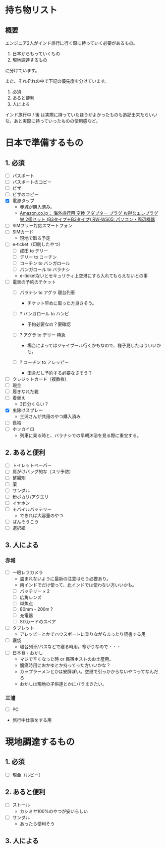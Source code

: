 # 持ち物リスト
## 概要
エンジニア2人がインド旅行に行く際に持っていく必要があるもの。

1. 日本からもっていくもの
2. 現地調達するもの

に分けています。

また、それぞれの中で下記の優先度を分けています。
1. 必須
2. あると便利
3. 人による

インド旅行中 / 後 は実際に持っていたほうがよかったものも追記出来たらいいな。あと実際に持っていったものの使用感など。

# 日本で準備するもの
## 1. 必須
- [ ] パスポート
- [ ] パスポートのコピー
- [ ] ビザ
- [ ] ビザのコピー
- [x] 電源タップ
    - 赤城が購入済み。
    - [Amazon.co.jp： 海外旅行用 変換 アダプター プラグ お得なエレプラグW 2個セット (B3タイプ＋B3タイプ) RW-WS05: パソコン・周辺機器](https://www.amazon.co.jp/gp/product/B01N8RDRCB/ref=oh_aui_detailpage_o01_s00?ie=UTF8&psc=1)
- [ ] SIMフリー対応スマートフォン
- [ ] SIMカード
    - 現地で取る予定
- [ ] e-ticket（印刷したやつ）
    - [ ] 成田 to デリー
    - [ ] デリー to コーチン
    - [ ] コーチン to バンガロール
    - [ ] バンガロール to バラナシ
    - e-ticketないとセキュリティ上空港にすら入れてもらえないとの事
- [ ] 電車の予約のチケット
    - [ ] バラナシ to アグラ 寝台列車
       - チケット早めに取った方良さそう。
   
    - [ ] ? バンガロール to ハンピ
       - 予約必要なの？要確認
   
    - [ ] ? アグラ to デリー 特急
       - 場合によってはジャイプール行くかもなので、様子見したほういいかも。
   
    - [ ] ? コーチン to アレッピー
       - 田舎だし予約する必要なさそう？
- [ ] クレジットカード（複数枚）
- [ ] 現金
- [ ] 履きなれた靴
- [ ] 着替え
   - 3日分くらい？
- [x] 虫除けスプレー
   - 三浦さんが共用のやつ購入済み
- [ ] 長袖
- [ ] ホッカイロ
   - 列車に乗る時と、バラナシでの早朝沐浴を見る際に重宝する。

## 2. あると便利
- [ ] トイレットペーパー
- [ ] 肩がけバッグ的な（スリ予防）
- [ ] 整腸剤
- [ ] 薬
- [ ] サンダル
- [ ] 粉ポカリ/アクエリ
- [ ] イヤホン
- [ ] モバイルバッテリー
   - できれば大容量のやつ
- [ ] ばんそうこう
- [ ] 選択紐

## 3. 人による
### 赤城
- [ ] 一眼レフカメラ
   - 盗まれないように最新の注意はらう必要あり。
   - 南インドでだけ使って、北インドでは使わない方いいかも。
   - [ ] バッテリー × 2
   - [ ] 広角レンズ
   - [ ] 単焦点
   - [ ] 80mm - 200m ?
   - [ ] 充電器
   - [ ] SDカードのスペア
- [ ] タブレット
   - アレッピーとかでハウスボートに乗りながらまったり読書する用
- [ ] 寝袋
   - 寝台列車/バスなどで寝る時用。寒がりなので・・・
- [ ] 日本食・おかし
   - マジで辛くなった時 or 民宿ホストのお土産用。
   - 腹痛時用におかゆとか持ってった方いいかな？
   - カップラーメンとかは安牌ぽい。空港で引っかからないやつってなんだろ
   - おかしは現地の子供達とかにバラまきたい。

### 三浦
- [ ] PC
 - 旅行中仕事をする用

# 現地調達するもの
## 1. 必須
- [ ] 現金（ルピー）
## 2. あると便利
- [ ] ストール
   - カシミヤ100%のやつが安いらしい
- [ ] サンダル
   - あったら便利そう

## 3. 人による
